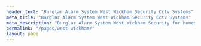 ```yaml
---
header_text: "Burglar Alarm System West Wickham Security Cctv Systems"
meta_title: "Burglar Alarm System West Wickham Security Cctv Systems"
meta_description: "Burglar Alarm System West Wickham Security for homes and Business. CCTV. Home Security Systems, Burglar Alarm Service Alarm Battery. Contact us  020 8302 4065."
permalink: "/pages/west-wickham/"
layout: page
---
```


